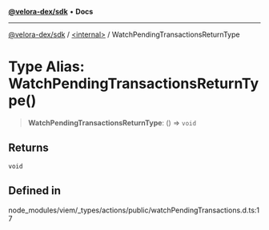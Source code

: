 [**@velora-dex/sdk**](../../README.md) • **Docs**

***

[@velora-dex/sdk](../../globals.md) / [\<internal\>](../README.md) / WatchPendingTransactionsReturnType

# Type Alias: WatchPendingTransactionsReturnType()

> **WatchPendingTransactionsReturnType**: () => `void`

## Returns

`void`

## Defined in

node\_modules/viem/\_types/actions/public/watchPendingTransactions.d.ts:17
